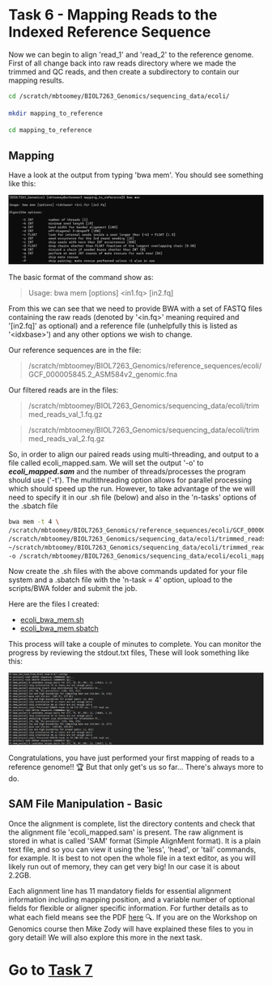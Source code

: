 # Task 6 - Mapping Reads to the Indexed Reference Sequence
Now we can begin to align 'read_1' and 'read_2' to the reference genome. First of all change back into raw reads directory where we made the trimmed and QC reads, and then create a subdirectory to contain our mapping results.
```bash
cd /scratch/mbtoomey/BIOL7263_Genomics/sequencing_data/ecoli/

mkdir mapping_to_reference

cd mapping_to_reference
```

## Mapping
Have a look at the output from typing 'bwa mem'. You should see something like this:

![bwa mem](https://github.com/mbtoomey/genomics_adventure/blob/release/images/bwa_mem_help.png)

The basic format of the command show as:

>Usage: bwa mem [options] <idxbase> <in1.fq> [in2.fq]

From this we can see that we need to provide BWA with a set of FASTQ files containing the raw reads (denoted by
'\<in.fq>' meaning required and '[in2.fq]' as optional) and a reference file (unhelpfully this is listed as '\<idxbase>') and any other options we wish to change. 
  
Our reference sequences are in the file:
>/scratch/mbtoomey/BIOL7263_Genomics/reference_sequences/ecoli/GCF_000005845.2_ASM584v2_genomic.fna

Our filtered reads are in the files:
>/scratch/mbtoomey/BIOL7263_Genomics/sequencing_data/ecoli/trimmed_reads_val_1.fq.gz

>/scratch/mbtoomey/BIOL7263_Genomics/sequencing_data/ecoli/trimmed_reads_val_2.fq.gz

So, in order to align our paired reads using multi-threading, and output to a file called ecoli_mapped.sam. We will set the output '-o'  to ***ecoli_mapped.sam*** and the number of threads/processes the program should use ('-t'). The multithreading option allows for parallel processing which should speed up the run. However, to take advantage of the we will need to specify it in our .sh file (below) and also in the 'n-tasks' options of the .sbatch file 

```bash
bwa mem -t 4 \
/scratch/mbtoomey/BIOL7263_Genomics/reference_sequences/ecoli/GCF_000005845.2_ASM584v2_genomic \
/scratch/mbtoomey/BIOL7263_Genomics/sequencing_data/ecoli/trimmed_reads_val_1.fq.gz \
~/scratch/mbtoomey/BIOL7263_Genomics/sequencing_data/ecoli/trimmed_reads_val_2.fq.gz
-o /scratch/mbtoomey/BIOL7263_Genomics/sequencing_data/ecoli/ecoli_mapped.sam
```

Now create the .sh files with the above commands updated for your file system and a .sbatch file with the 'n-task = 4' option, upload to the scripts/BWA folder and submit the job.

Here are the files I created: 
* [ecoli_bwa_mem.sh](https://github.com/mbtoomey/genomics_adventure/blob/release/scripts/ecoli_bwa_mem.sh)
* [ecoli_bwa_mem.sbatch](https://github.com/mbtoomey/genomics_adventure/blob/release/scripts/ecoli_bwa_mem.sbatch)

This process will take a couple of minutes to complete. You can monitor the progress by reviewing the stdout.txt files, These will look something like this: 

![bwa mapping](https://github.com/mbtoomey/genomics_adventure/blob/release/images/bwa_mem_run.png)

Congratulations, you have just performed your first mapping of reads to a reference genome!! :trophy: But that only get's us so far... There's always more to do.

## SAM File Manipulation - Basic
Once the alignment is complete, list the directory contents and check that the alignment file 'ecoli_mapped.sam' is present. The raw alignment is stored in what is called 'SAM' format (Simple AlignMent format). It is a plain text file, and so you can view it using the 'less', 'head', or 'tail' commands, for example. It is best to not open the whole file in a text editor, as you will likely run out of memory, they can get very big! In our case it is about 2.2GB.

Each alignment line has 11 mandatory fields for essential alignment information including mapping position, and a variable number of optional fields for flexible or aligner specific information. For further details as to what each field means see the PDF [here](http://samtools.sourceforge.net/SAM1.pdf) :mag:. If you are on the Workshop on Genomics course then Mike Zody will have explained these files to you in gory detail! We will also explore this more in the next task.


# Go to [Task 7](https://github.com/mbtoomey/genomics_adventure/blob/release/chapter_2/task_7.md)
